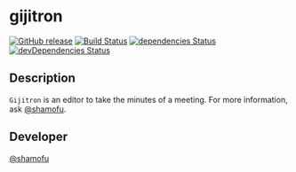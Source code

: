 # gijitron

[![GitHub release](https://img.shields.io/github/release/shamofu/gijitron.svg?style=flat-square)](https://github.com/shamofu/gijitron/releases/latest) [![Build Status](https://img.shields.io/travis/shamofu/gijitron/master.svg?style=flat-square)](https://travis-ci.org/shamofu/gijitron) [![dependencies Status](https://img.shields.io/david/shamofu/gijitron.svg?style=flat-square)](https://david-dm.org/shamofu/gijitron)
[![devDependencies Status](https://img.shields.io/david/dev/shamofu/gijitron.svg?style=flat-square)](https://david-dm.org/shamofu/gijitron?type=dev)

## Description

`Gijitron` is an editor to take the minutes of a meeting.
For more information, ask [@shamofu](https://twitter.com/shamofu).

## Developer

[@shamofu](https://twitter.com/shamofu)
